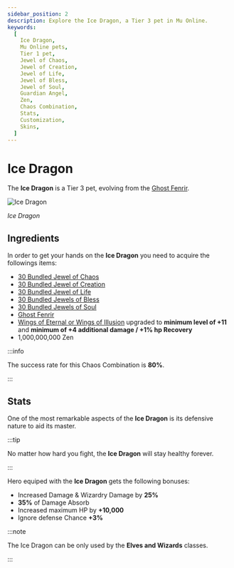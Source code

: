 ```yaml
---
sidebar_position: 2
description: Explore the Ice Dragon, a Tier 3 pet in Mu Online.
keywords:
  [
    Ice Dragon,
    Mu Online pets,
    Tier 1 pet,
    Jewel of Chaos,
    Jewel of Creation,
    Jewel of Life,
    Jewel of Bless,
    Jewel of Soul,
    Guardian Angel,
    Zen,
    Chaos Combination,
    Stats,
    Customization,
    Skins,
  ]
---
```


# Ice Dragon

The **Ice Dragon** is a Tier 3 pet, evolving from the [Ghost Fenrir](/crafting/pets/tier-2/ghost-fenrir).

![Ice Dragon](/img/items/pets/ice-dragon.jpg)

_Ice Dragon_

## Ingredients

In order to get your hands on the **Ice Dragon** you need to acquire the followings items:

- [30 Bundled Jewel of Chaos](/items/jewels/regular-jewels/jewel-of-chaos)
- [30 Bundled Jewel of Creation](/items/jewels/regular-jewels/jewel-of-creation)
- [30 Bundled Jewel of Life](/items/jewels/regular-jewels/jewel-of-life)
- [30 Bundled Jewels of Bless](/items/jewels/regular-jewels/jewel-of-bless)
- [30 Bundled Jewels of Soul](/items/jewels/regular-jewels/jewel-of-soul)
- [Ghost Fenrir](/crafting/pets/tier-2/ghost-fenrir)
- [Wings of Eternal or Wings of Illusion](/crafting/wings/third-level-wings) upgraded to **minimum level of +11** and **minimum of +4 additional damage / +1% hp Recovery**
- 1,000,000,000 Zen

:::info

The success rate for this Chaos Combination is **80%**.

:::

## Stats

One of the most remarkable aspects of the **Ice Dragon** is its defensive nature to aid its master.

:::tip

No matter how hard you fight, the **Ice Dragon** will stay healthy forever.

:::

Hero equiped with the **Ice Dragon** gets the following bonuses:

- Increased Damage & Wizardry Damage by **25%**
- **35%** of Damage Absorb
- Increased maximum HP by **+10,000**
- Ignore defense Chance **+3%**

:::note

The Ice Dragon can be only used by the **Elves and Wizards** classes.

:::
